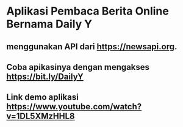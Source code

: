# Aplikasi Pembaca Berita Online Bernama Daily Y

## menggunakan API dari https://newsapi.org.
## Coba apikasinya dengan mengakses https://bit.ly/DailyY
## Link demo aplikasi https://www.youtube.com/watch?v=1DL5XMzHHL8
